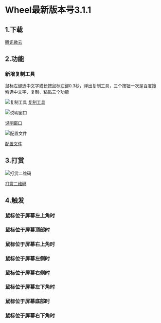 Wheel最新版本号3.1.1
====

## 1.下载

[腾讯微云](https://share.weiyun.com/RM8wteYl)

## 2.功能

### 新增复制工具
鼠标左键选中文字或长按鼠标左键0.3秒，弹出复制工具，三个按钮一次是百度搜索选中文字、复制、粘贴三个功能

![复制工具](https://z3.ax1x.com/2021/06/02/2Q7ajg.png)
[复制工具](https://z3.ax1x.com/2021/06/02/2Q7ajg.png)

![说明窗口](https://z3.ax1x.com/2021/05/11/gdFHUI.png)

[说明窗口](https://z3.ax1x.com/2021/05/11/gdFHUI.png)

![配置文件](https://z3.ax1x.com/2021/05/11/gdFX28.png)

[配置文件](https://z3.ax1x.com/2021/05/11/gdFX28.png)

## 3.打赏

![打赏二维码](https://s1.ax1x.com/2020/10/11/0cXcRO.png)

[打赏二维码](https://s1.ax1x.com/2020/10/11/0cXcRO.png)

## 4.触发

### 鼠标位于屏幕左上角时


### 鼠标位于屏幕顶部时


### 鼠标位于屏幕右上角时


### 鼠标位于屏幕左侧时


### 鼠标位于屏幕右侧时


### 鼠标位于屏幕左下角时


### 鼠标位于屏幕底部时


### 鼠标位于屏幕右下角时



